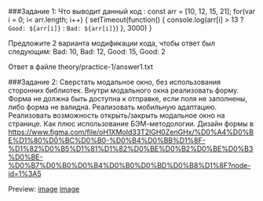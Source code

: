 ###Задание 1:
Что выводит данный код :
const arr = [10, 12, 15, 21];
for(var i = 0; i< arr.length; i++) {
 setTimeout(function() {
   console.log(arr[i] > 13 ? `Good: ${arr[i]}` : `Bad: ${arr[i]}`)
 }, 3000)
}

 Предложите 2 варианта модификации кода, чтобы ответ был следующим: Bad: 10, Bad: 12, Good: 15, Good: 2

Ответ в файле theory/practice-1/answer1.txt

###Задание 2:
Сверстать модальное окно, без использования сторонних библиотек. Внутри модального окна реализовать форму. Форма не должна быть доступна к отправке, если поля не заполнены, либо форма не валидна. Реализовать мобильную адаптацию. Реализовать возможность открыть/закрыть модальное окно на странице. Как плюс использование БЭМ-методологии. Дизайн формы в https://www.figma.com/file/oH1XMoId33T2lGH0ZenGHx/%D0%A4%D0%BE%D1%80%D0%BC%D0%B0-%D0%B4%D0%BB%D1%8F-%D1%82%D0%B5%D1%81%D1%82%D0%BE%D0%B2%D0%BE%D0%B3%D0%BE-%D0%B7%D0%B0%D0%B4%D0%B0%D0%BD%D0%B8%D1%8F?node-id=1%3A5

Preview: 
[image](https://github.com/Soawnjaja/testovoe-unitech/assets/11227748/a66a643f-1a3a-4c86-960e-a6cd5ee2bd5b
)
[image](https://github.com/Soawnjaja/testovoe-unitech/assets/11227748/57f28f1f-059c-484c-ae4d-c13427cdd6b4)


